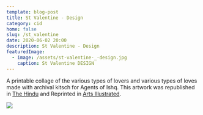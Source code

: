 ```yaml
---
template: blog-post
title: St Valentine - Design
category: cid
home: false
slug: /st_valentine
date: 2020-06-02 20:00
description: St Valentine - Design
featuredImage:
  - image: /assets/st-valentine-_-design.jpg
    caption: St Valentine DESIGN
---
```

A printable collage of the various types of lovers and various types of loves made with archival kitsch for Agents of Ishq. This artwork was republished in [The Hindu](http://www.thehindu.com/features/magazine/these-initiatives-are-pushing-the-boundaries-of-the-discourse-on-sexuality/article8565359.ece) and Reprinted in [Arts Illustrated](http://artsillustrated.in/). 

![](/assets/the-lovers-pilgrimage-for-upload.jpg)